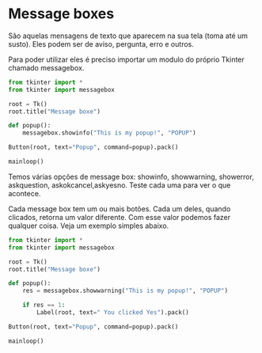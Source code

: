 # Message boxes

São aquelas mensagens de texto que aparecem na sua tela (toma até um susto). Eles podem ser de aviso, pergunta, erro e outros.

Para poder utilizar eles é preciso importar um modulo do próprio Tkinter chamado messagebox.

```Python
from tkinter import *
from tkinter import messagebox

root = Tk()
root.title("Message boxe")

def popup():
    messagebox.showinfo("This is my popup!", "POPUP")

Button(root, text="Popup", command=popup).pack()

mainloop()
```

Temos várias opções de message box: showinfo, showwarning, showerror, askquestion, askokcancel,askyesno. Teste cada uma para ver o que acontece.

Cada message box tem um ou mais botões. Cada um deles, quando clicados, retorna um valor diferente. Com esse valor podemos fazer qualquer coisa. Veja um exemplo simples abaixo.

```Python
from tkinter import *
from tkinter import messagebox

root = Tk()
root.title("Message boxe")

def popup():
    res = messagebox.showwarning("This is my popup!", "POPUP")

    if res == 1:
        Label(root, text=" You clicked Yes").pack()

Button(root, text="Popup", command=popup).pack()

mainloop()
```
